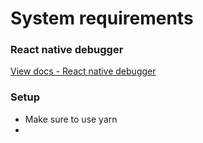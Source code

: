 # System requirements

### React native debugger
[View docs - React native debugger](https://github.com/jhen0409/react-native-debugger/blob/master/docs/getting-started.md)

### Setup

- Make sure to use yarn
-
